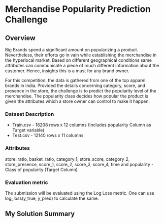 # Merchandise Popularity Prediction Challenge

## Overview

Big Brands spend a significant amount on popularizing a product. Nevertheless, their efforts go in vain while establishing the merchandise in the hyperlocal market. Based on different geographical conditions same attributes can communicate a piece of much different information about the customer. Hence, insights this is a must for any brand owner. 

For this competition, the data is gathered from one of the top apparel brands in India. Provided the details concerning category, score, and presence in the store, the challenge is to predict the popularity level of the merchandise. The popularity class decides how popular the product is given the attributes which a store owner can control to make it happen.

### Dataset Description

* Train.csv - 18208 rows x 12 columns (Includes popularity Column as Target variable)
* Test.csv - 12140 rows x 11 columns

### Attributes

store_ratio, basket_ratio, category_1, store_score, category_2, store_presence, score_1, score_2, score_3, score_4, time and popularity - Class of popularity (Target Column)


### Evaluation metric 

The submission will be evaluated using the Log Loss metric. One can use log_loss(y_true, y_pred) to calculate the same.

## My Solution Summary


